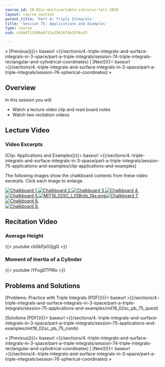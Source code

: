 ```yaml
---
course_id: 18-02sc-multivariable-calculus-fall-2010
layout: course_section
parent_title: 'Part A: Triple Integrals'
title: 'Session 75: Applications and Examples'
type: course
uid: c4da9711508e8f11a356167da3376cd3

---
```


« [Previous]({{< baseurl >}}/sections/4.-triple-integrals-and-surface-integrals-in-3-space/part-a-triple-integrals/session-74-triple-integrals-rectangular-and-cylindrical-coordinates) | [Next]({{< baseurl >}}/sections/4.-triple-integrals-and-surface-integrals-in-3-space/part-a-triple-integrals/session-76-spherical-coordinates) »

Overview
--------

In this session you will:

*   Watch a lecture video clip and read board notes
*   Watch two recitation videos

Lecture Video
-------------

### Video Excerpts

[Clip: Applications and Examples]({{< baseurl >}}/sections/4.-triple-integrals-and-surface-integrals-in-3-space/part-a-triple-integrals/session-75-applications-and-examples/clip-applications-and-examples)

The following images show the chalkboard contents from these video excerpts. Click each image to enlarge.

[![Chalkboard 1.](/coursemedia/18-02sc-multivariable-calculus-fall-2010/98ff6e0e275f8822baef55ea28de9e88_MIT18_02SC_L25Brds_9a.png)](/coursemedia/18-02sc-multivariable-calculus-fall-2010/0ca28def2642d223a8bf763d6dba54db_MIT18_02SC_L25Brds_9.png "Open in a new window.")[![Chalkboard 2.](/coursemedia/18-02sc-multivariable-calculus-fall-2010/eeb0e54f217fd75fd30e89e5809c1026_MIT18_02SC_L25Brds_10a.png)](/coursemedia/18-02sc-multivariable-calculus-fall-2010/7ef2efe2156b72bf22063011cc9257da_MIT18_02SC_L25Brds_10.png "Open in a new window.")[![Chalkboard 3.](/coursemedia/18-02sc-multivariable-calculus-fall-2010/a4c59cf4e2462ff0c1e16074bdb9ee2b_MIT18_02SC_L25Brds_11a.png)](/coursemedia/18-02sc-multivariable-calculus-fall-2010/ff702c95ffcda9de18529e808b4d6f9c_MIT18_02SC_L25Brds_11.png "Open in a new window.")[![Chalkboard 4.](/coursemedia/18-02sc-multivariable-calculus-fall-2010/adfee9b9b25129b12983d171f09ba2d2_MIT18_02SC_L25Brds_12a.png)](/coursemedia/18-02sc-multivariable-calculus-fall-2010/79ae65c3cbf41cd916f5993a7266799a_MIT18_02SC_L25Brds_12.png "Open in a new window.")  
[![Chalkboard 5.](/coursemedia/18-02sc-multivariable-calculus-fall-2010/6da3a345951235a5c9cdbdf69bc06156_MIT18_02SC_L25Brds_13a.png)](/coursemedia/18-02sc-multivariable-calculus-fall-2010/b0aa2ed3eb440b8ca418f4a2896663ba_MIT18_02SC_L25Brds_13.png "Open in a new window.")[![MIT18_02SC_L25Brds_14a.png](/coursemedia/18-02sc-multivariable-calculus-fall-2010/a303472beffbb714ade35e053d6b6ab3_MIT18_02SC_L25Brds_14a.png)](/coursemedia/18-02sc-multivariable-calculus-fall-2010/c09e2ae3aacf869929a3d87fd74696e9_MIT18_02SC_L25Brds_14.png "Open in a new window.")[![Chalkboard 7.](/coursemedia/18-02sc-multivariable-calculus-fall-2010/8a5866f0f4ff976d0d7a6e07722c4b33_MIT18_02SC_L25Brds_15a.png)](/coursemedia/18-02sc-multivariable-calculus-fall-2010/841e8e2f8b0f65f12fdec30899a93cd6_MIT18_02SC_L25Brds_15.png "Open in a new window.")[![Chalkboard 8.](/coursemedia/18-02sc-multivariable-calculus-fall-2010/dee59b75d1bc08ce20276e98f0848966_MIT18_02SC_L25Brds_16a.png)](/coursemedia/18-02sc-multivariable-calculus-fall-2010/2df6c73c9ebe5cc011d843d6ebdc14b4_MIT18_02SC_L25Brds_16.png "Open in a new window.")  
[![Chalkboard 9.](/coursemedia/18-02sc-multivariable-calculus-fall-2010/1de6752e21cfe96de0733a29e430b77a_MIT18_02SC_L25Brds_17a.png)](/coursemedia/18-02sc-multivariable-calculus-fall-2010/9eb42d2fab8dfd20eea3c74c020ab60c_MIT18_02SC_L25Brds_17.png "Open in a new window.")

Recitation Video
----------------

### Average Height

{{< youtube cbSkFpO2jgQ >}}

### Moment of Inertia of a Cylinder

{{< youtube iYFogDTPlRo >}}

Problems and Solutions
----------------------

[Problems: Practice with Triple Integrals (PDF)]({{< baseurl >}}/sections/4.-triple-integrals-and-surface-integrals-in-3-space/part-a-triple-integrals/session-75-applications-and-examples/mit18_02sc_pb_75_quest)

[Solutions (PDF)]({{< baseurl >}}/sections/4.-triple-integrals-and-surface-integrals-in-3-space/part-a-triple-integrals/session-75-applications-and-examples/mit18_02sc_pb_75_comb)

« [Previous]({{< baseurl >}}/sections/4.-triple-integrals-and-surface-integrals-in-3-space/part-a-triple-integrals/session-74-triple-integrals-rectangular-and-cylindrical-coordinates) | [Next]({{< baseurl >}}/sections/4.-triple-integrals-and-surface-integrals-in-3-space/part-a-triple-integrals/session-76-spherical-coordinates) »